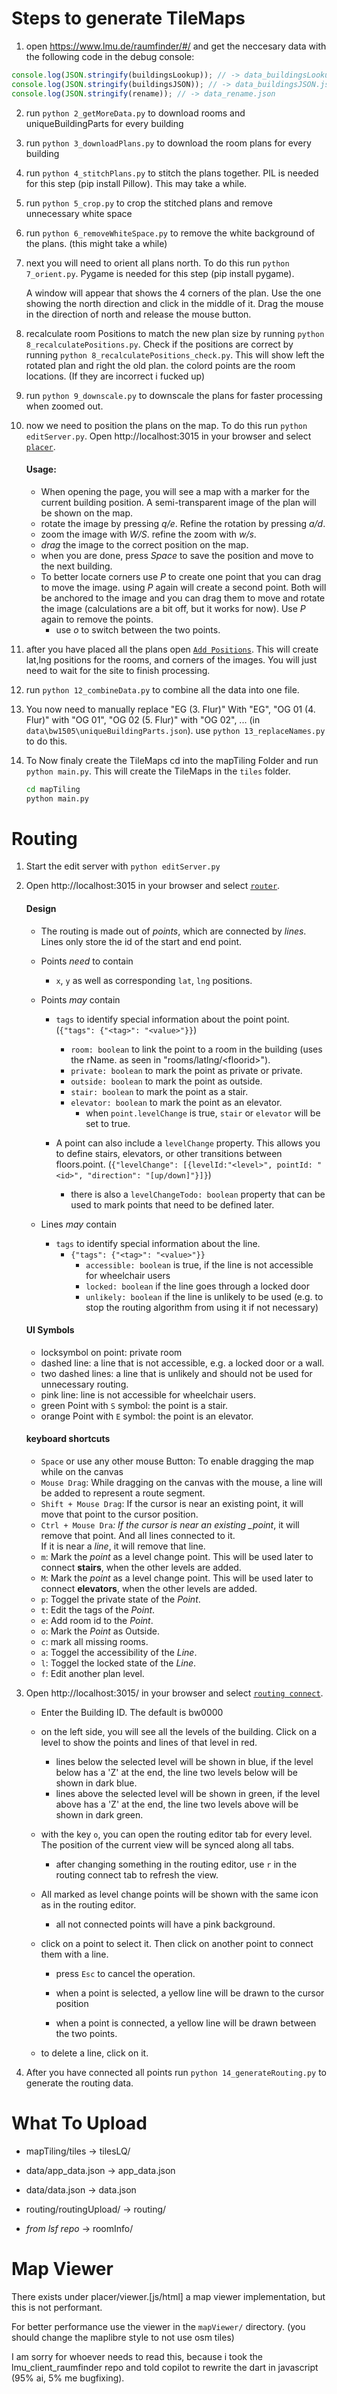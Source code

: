 # Steps to generate TileMaps

1. open https://www.lmu.de/raumfinder/#/ and get the neccesary data with the following code in the debug console:

```javascript
console.log(JSON.stringify(buildingsLookup)); // -> data_buildingsLookup.json
console.log(JSON.stringify(buildingsJSON)); // -> data_buildingsJSON.json
console.log(JSON.stringify(rename)); // -> data_rename.json
```

2.  run `python 2_getMoreData.py` to download rooms and uniqueBuildingParts for every building

3.  run `python 3_downloadPlans.py` to download the room plans for every building

4.  run `python 4_stitchPlans.py` to stitch the plans together. PIL is needed for this step (pip install Pillow). This may take a while.

5.  run `python 5_crop.py` to crop the stitched plans and remove unnecessary white space

6.  run `python 6_removeWhiteSpace.py` to remove the white background of the plans. (this might take a while)

7.  next you will need to orient all plans north. To do this run `python 7_orient.py`. Pygame is needed for this step (pip install pygame).

    A window will appear that shows the 4 corners of the plan. Use the one showing the north direction and click in the middle of it. Drag the mouse in the direction of north and release the mouse button.

8.  recalculate room Positions to match the new plan size by running `python 8_recalculatePositions.py`. Check if the positions are correct by running `python 8_recalculatePositions_check.py`. This will show left the rotated plan and right the old plan. the colord points are the room locations. (If they are incorrect i fucked up)

9.  run `python 9_downscale.py` to downscale the plans for faster processing when zoomed out.

10. now we need to position the plans on the map. To do this run `python editServer.py`. Open http://localhost:3015 in your browser and select [`placer`](http://localhost:3015/placer).

    #### Usage:

    - When opening the page, you will see a map with a marker for the current building position. A semi-transparent image of the plan will be shown on the map.
    - rotate the image by pressing _q/e_. Refine the rotation by pressing _a/d_.
    - zoom the image with _W/S_. refine the zoom with _w/s_.
    - _drag_ the image to the correct position on the map.
    - when you are done, press _Space_ to save the position and move to the next building.
    - To better locate corners use _P_ to create one point that you can drag to move the image. using _P_ again will create a second point. Both will be anchored to the image and you can drag them to move and rotate the image (calculations are a bit off, but it works for now). Use _P_ again to remove the points.
      - use _o_ to switch between the two points.

11. after you have placed all the plans open [`Add Positions`](http://localhost:3015/addPositions). This will create lat,lng positions for the rooms, and corners of the images. You will just need to wait for the site to finish processing.

12. run `python 12_combineData.py` to combine all the data into one file.

13. You now need to manually replace "EG (3. Flur)" With "EG", "OG 01 (4. Flur)" with "OG 01", "OG 02 (5. Flur)" with "OG 02", ... (in `data\bw1505\uniqueBuildingParts.json`). use `python 13_replaceNames.py` to do this.

14. To Now finaly create the TileMaps cd into the mapTiling Folder and run `python main.py`. This will create the TileMaps in the `tiles` folder.

    ```cmd
    cd mapTiling
    python main.py
    ```

# Routing

1. Start the edit server with `python editServer.py`
2. Open http://localhost:3015 in your browser and select [`router`](http://localhost:3015/router).

   #### Design

   - The routing is made out of _points_, which are connected by _lines_. Lines only store the id of the start and end point.
   - Points _need_ to contain
     - `x`, `y` as well as corresponding `lat`, `lng` positions.
   - Points _may_ contain

     - `tags` to identify special information about the point
       point. (`{"tags": {"<tag>": "<value>"}}`)

       - `room: boolean` to link the point to a room in the building (uses the rName. as seen in "rooms/latlng/\<floorid\>").
       - `private: boolean` to mark the point as private or private.
       - `outside: boolean` to mark the point as outside.
       - `stair: boolean` to mark the point as a stair.
       - `elevator: boolean` to mark the point as an elevator.
         - when `point.levelChange` is true, `stair` or `elevator` will be set to true.

     - A point can also include a `levelChange` property. This allows you to define stairs, elevators, or other transitions between floors.point. (`{"levelChange": [{levelId:"<level>", pointId: "<id>", "direction": "[up/down]"}]}`)
       - there is also a `levelChangeTodo: boolean` property that can be used to mark points that need to be defined later.

   - Lines _may_ contain
     - `tags` to identify special information about the line.
       - `{"tags": {"<tag>": "<value>"}}`
         - `accessible: boolean` is true, if the line is not accessible for wheelchair users
         - `locked: boolean` if the line goes through a locked door
         - `unlikely: boolean` if the line is unlikely to be used (e.g. to stop the routing algorithm from using it if not necessary)

   #### UI Symbols

   - locksymbol on point: private room
   - dashed line: a line that is not accessible, e.g. a locked door or a wall.
   - two dashed lines: a line that is unlikely and should not be used for unnecessary routing.
   - pink line: line is not accessible for wheelchair users.
   - green Point with `S` symbol: the point is a stair.
   - orange Point with `E` symbol: the point is an elevator.

   #### keyboard shortcuts

   - `Space` or use any other mouse Button: To enable dragging the map while on the canvas
   - `Mouse Drag`: While dragging on the canvas with the mouse, a line will be added to represent a route segment.
   - `Shift + Mouse Drag`: If the cursor is near an existing point, it will move that point to the cursor position.
   - `Ctrl + Mouse Dra`_: If the cursor is near an existing \_point_, it will remove that point. And all lines connected to it.<br> If it is near a _line_, it will remove that line.
   - `m`: Mark the _point_ as a level change point. This will be used later to connect **stairs**, when the other levels are added.
   - `M`: Mark the _point_ as a level change point. This will be used later to connect **elevators**, when the other levels are added.
   - `p`: Toggel the private state of the _Point_.
   - `t`: Edit the tags of the _Point_.
   - `e`: Add room id to the _Point_.
   - `o`: Mark the _Point_ as Outside.
   - `c`: mark all missing rooms.
   - `a`: Toggel the accessibility of the _Line_.
   - `l`: Toggel the locked state of the _Line_.
   - `f`: Edit another plan level.

3. Open http://localhost:3015/ in your browser and select [`routing connect`](http://localhost:3015/connect).

   - Enter the Building ID. The default is bw0000
   - on the left side, you will see all the levels of the building. Click on a level to show the points and lines of that level in red.

     - lines below the selected level will be shown in blue, if the level below has a 'Z' at the end, the line two levels below will be shown in dark blue.
     - lines above the selected level will be shown in green, if the level above has a 'Z' at the end, the line two levels above will be shown in dark green.

   - with the key `o`, you can open the routing editor tab for every level. The position of the current view will be synced along all tabs.

     - after changing something in the routing editor, use `r` in the routing connect tab to refresh the view.

   - All marked as level change points will be shown with the same icon as in the routing editor.

     - all not connected points will have a pink background.

   - click on a point to select it. Then click on another point to connect them with a line.

     - press `Esc` to cancel the operation.

     - when a point is selected, a yellow line will be drawn to the cursor position
     - when a point is connected, a yellow line will be drawn between the two points.

   - to delete a line, click on it.

4. After you have connected all points run `python 14_generateRouting.py` to generate the routing data.

# What To Upload

- mapTiling/tiles -> tilesLQ/
- data/app_data.json -> app_data.json
- data/data.json -> data.json
- routing/routingUpload/ -> routing/

- _from lsf repo_ -> roomInfo/

# Map Viewer

There exists under placer/viewer.[js/html] a map viewer implementation, but this is not performant.

For better performance use the viewer in the `mapViewer/` directory. (you should change the maplibre style to not use osm tiles)

I am sorry for whoever needs to read this, because i took the lmu_client_raumfinder repo and told copilot to rewrite the dart in javascript (95% ai, 5% me bugfixing).
